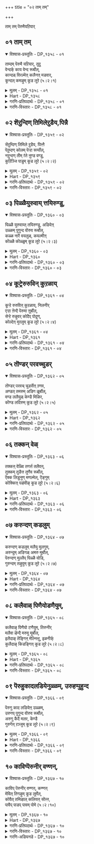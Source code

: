 +++
title = "०२ ताम् तम्"

+++

ताम् तम् पॆरुमैयऱियार्

## ०१ ताम् तम्

<details open><summary>विश्वास-प्रस्तुतिः - DP_१३५८ - ०१</summary>

ताम्दम् पॆरुमै यऱियार्, तूदु  
वेन्दर्क् काय वेन्द रूर्बोल्,  
कान्दळ् विरल्मॆऩ् कलैनऩ् मडवार्,  
कून्दल् कमऴुम् कूड लूरे (५।२।१)
</details>

<details><summary>मूलम् - DP_१३५८ - ०१</summary>

ताम्दम् पॆरुमै यऱियार्, तूदु  
वेन्दर्क् काय वेन्द रूर्बोल्,  
कान्दळ् विरल्मॆऩ् कलैनऩ् मडवार्,  
कून्दल् कमऴुम् कूड लूरे (५।२।१)
</details>

<details><summary>Hart - DP_१३५८</summary>

Kudalur where beautiful girls  
with fingers as lovely as kāndal buds  
wear soft dresses and spread the fragrance from their hair everywhere  
is the place of the god  
who does not know his own greatness  
and went as a messenger for the Pandavas:
</details>

<details><summary>गरणि-प्रतिपदार्थः - DP_१३५८ - ०१</summary>

ताम् = तावु, तम् = तम्म, पॆरुमै = हिरिमॆयन्नु, अऱियार् = तिळियदवरागि, तूदु = दौत्यवन्नु, वेन्दर् क्कु = राजरिगॆ, आय = आदन्थ \(नडॆसिदन्थ\), वेन्दर् पोल् = देवाधिदेवनहागॆ, ऊर् = \(अवनु नॆलसिरुव\) ऊरु, कान् दळ् विरल् = कार्तीक पुष्पद हागॆ बॆरळुगळन्नू, मॆल् कलै = मृदुवाद \(तॆळुवाद\) वस्त्रवन्नू, नल् मडवार् = \(सद्गुणगळन्नू उळ्ळ\) ऒळ्ळॆय स्त्रीयर, कून् दल् कमऴुम् = कूदलिन परिमळ तुम्बिरुव, कडलूरे = कडलूरु ऎम्बुदे. 
</details>

<details><summary>गरणि-विस्तारः - DP_१३५८ - ०१</summary>

तावु तम्म हिरिमॆयन्नरियदवरागि, राजरिगॆ दौत्यवन्नु नडॆसिद देवाधिदेवन हागॆ, स्वामियु नॆलसिरुव ऊरु ऎन्दरॆ, कार्तीकपुष्पगळ हागॆ बॆरळुगळू, मृदुवाद \(तॆळुवाद\) वस्त्रगळू, सद्गुणगळुळ्ळ ऒळ्लॆय स्त्रीयर कूदलिन परिमळ तुम्बिरुव कडलूरे\! 

ई पाशुरदल्लि भगवन्तन मत्तु अवनु नॆलसिरुव पवित्रस्थळद हिरिमॆयेनॆम्बुदन्नु विवरिसि हेळलागिदॆ. 

भगवन्तनु सकलसद्गुणसम्पन्ननु. परमोपकारि. तन्नन्नु आश्रयिसिदवरु यारे आगिरलि, अवरिगॆ उपकारमाडुवुदरल्लिये भगवन्तनिगॆ आसक्ति. अदक्कागिये स्वामियु कातरवागि कादिरुवनु. पाण्डवर परवागि स्वामियु कौरवरल्लि राजदौत्यवन्नु नडॆसिदनु. अदु विफलगॊळ्ळलु, महाभारतयुद्धवु अनिवार्यवादाग, अवनु अर्जुनन सारथियागि, मार्गदर्शकनागि, अवनिगॆ ऎल्ल बगॆय ऒत्तासॆमाडि, पाण्डवरिगॆ जयवन्नु गळिसिकॊट्टनु. देवाधिदेवनॆन्दु भगवन्तनु अत्यन्त हॆच्चिन हिरिमॆयुळ्ळवनादरू सह, अवन सरळतॆयन्नु कण्डिरा\! अवन उपकारत्ववन्नु कण्डिरा\! “तन्न हिरिमॆयन्नु तानु अरियदवनु, स्वामि” ऎन्नुत्तारॆ, आळ्वाररु. 

भगवन्तनु हेगो हागॆये स्वामियु नॆलसिरुव ऊरू सह. आ ऊरिन हिरिमॆयू हॆच्चिनदे. अल्लि वासिसुव स्त्रीयरु सुन्दरियरु. कलॆये माटगॊण्डिदॆयो ऎम्बन्तॆ अवर रूप. अदक्कॆ अनुगुणवाद, हॊन्दिकॊळ्ळतक्कद्दाद अवर मैकट्टु मत्तु देहकान्ति. अवर वस्त्रभूषणवू हागॆये मृदुवागि, तॆळुवागि, मैगू मनस्सिगू हितवादद्दु. अवर तलॆगूदलु सुन्दरवागि दीर्घवागिरुवुदु. कूदलिन परिमळवु ऎल्लॆल्लियू तुम्बिकॊण्डिरुवुदु. ऎल्लक्किन्तलू हॆच्चागि, अवर सद्गुणसम्पन्नॆयरु. श्रेष्ठराद साध्वियरु. अवरु भगवन्तनल्लि ऒम्मनद सेवॆयन्नर्पिसुत्ता, आदर्शसतियरागि बाळुवरु. इष्टु हॆच्चिन हिरिमॆयुळ्ळवरादरू, अवर हिरिमॆयेनॆम्बुदे अवरिगॆ तिळियदु. अवर मत्तु अवर बन्धु बळगद आचार, नडतॆगळिन्दले अवर ऊरिन हिरिमॆयन्नु तिळियबेकल्लदॆ, अवरागि तम्म विषयवन्नु हेळुवारे अल्ल. “इन्थ हिरिमॆय ऊरॆन्दर तिरुक्कडलूरे” ऎन्नुत्तारॆ, आळ्वाररु. 

दक्षिणभारतदल्लिरुव नूर ऎण्टु ’तिरुपति’गळल्लि, ऎरडु कडलूरुगळिवॆ. ऒन्दु कडलूरु पाण्ड्यनाडिनदु. अदन्नु ”तॆन् मदुरै” \(दक्षिणद मधुरॆ\) ऎन्नुत्तारॆ. इन्नॊन्दु कडलूरु चोळनाडिगॆ सेरिद्दु. अदन्नु “आडुदुरै पॆरुमाळ् कोयिल्” \(आडुदुरै देवमन्दिर\) ऎन्नुत्तारॆ. देवतॆगळॆल्लरू तण्डतण्डवागि धरॆगॆ इळिदु बन्दु, ई पवित्रस्थळदल्लि भगवन्तनन्नु पूजिसि होगुव पद्धतियिद्दद्दरिन्द इदन्नु “कूडलूरु” ऎन्दु करॆयुत्तारॆ. ई कूडलूरन्ने आळ्वाररु इल्लि हॊगळुत्तिरुवुदु.
</details>

## ०२ शॆऱुन्दिण् तिमिलेऱुडैय,पिन्नै

<details open><summary>विश्वास-प्रस्तुतिः - DP_१३५९ - ०२</summary>

सॆऱुम्दिण् तिमिले ऱुडैय, पिऩ्ऩै  
पॆऱुम्दण् कोलम् पॆऱ्ऱा रूर्प्पोल्,  
नऱुन्दण् तीम् fते ऩुण्ड वण्डु,  
कुऱिञ्जि पाडुम् कूड लूरे (५।२।२)
</details>

<details><summary>मूलम् - DP_१३५९ - ०२</summary>

सॆऱुम्दिण् तिमिले ऱुडैय, पिऩ्ऩै  
पॆऱुम्दण् कोलम् पॆऱ्ऱा रूर्प्पोल्,  
नऱुन्दण् तीम् fते ऩुण्ड वण्डु,  
कुऱिञ्जि पाडुम् कूड लूरे (५।२।२)
</details>

<details><summary>Hart - DP_१३५९</summary>

Kuḍalur where bees drink sweet fragrant honey  
and sing kurinji songs  
is the place of the beautiful god  
who fought with the seven humped bulls  
and married Nappinnai, the daughter of a fisherman:
</details>

<details><summary>गरणि-प्रतिपदार्थः - DP_१३५९ - ०२</summary>

शॆऱुम् = कोपदिन्द कूडिद, तिण्= बलिष्ठवाद, तिमिल् = हिळलुळ्ळ, एर्‍಼उ = वृषभगळन्नु, उडैय = उण्टागिरुव, पिन्नै = नप्पिन्नैदेवियन्नु, पॆऱु = पडॆयतक्क, तण् = तम्पाद \(हितकरवाद\), कोलम् = सुन्दरवाद देहवन्नु, पॆट्रार् पोल्= पडॆदवन हागॆ, \(अवनिरुव\), ऊर् = ऊरु, नऱु = बहळवागिपरिमळिसुव, तण् = तम्पाद, तीम् = मधुरवाद, तेन् = जेनुतुप्पवन्नु, उण्ड = उण्ड, वण्डु = दुम्बिगळ्८उ, कुऱञ्जि = कुरञ्जि रागवन्नु, पाडुम् = हाडुवन्थ, कूडलूरे = कूडलूरे. 
</details>

<details><summary>गरणि-विस्तारः - DP_१३५९ - ०२</summary>

कोपदिन्द कूडिद बलवाद हिळ उळ्ळ वृषभगळन्नु पडॆदवळाद नप्पिन्नैदेवियन्नु पडॆयुवुदक्कागि हितकरवाद सुन्दरवाद देहवन्नु पडॆदिरुववन हागॆये अवनिरुव ऊरु बहळवागि परिमळिसुव तम्पाद मधुरवाद जेनुतुप्पवन्नु उण्ड दुम्बिगळु कूरिञ्जिरागवन्नु हाडुवन्थ कूडलूरे. 

बहळ बलिष्ठवाद, कोपदिन्द मेलॆ बीळुवन्थ, एळु ऎत्तुगळन्नु अडगिसलु तक्क सामर्थ्यवन्नू, अदर फलवागि नप्पिन्नैदेवियन्नु आकर्षिसुवुदक्कागि तक्कद्दाद, हितवाद, देहसौन्दर्यवन्नू तळॆदु भगवन्तनु श्रीकृष्णावतारियागि बन्दनल्लवे? हागॆये, आ स्वामियु नॆलसिरुव पवित्र क्षेत्रवू. अदु मैगू मनस्सिगू हितवाद उत्तम उणिसद मधुवु समृद्धियागिदॆ. परिमळिसुव आ मधुवन्नु दुम्बिगळु कुडिदु, तणिदु, कुरिञ्जिरागवन्नु आनन्ददिन्द हाडुत्ता काल कळॆयुत्तवॆ. आ क्षेत्रवे तिरुक्कूडलूरु. 

ऒन्दॊन्दु पाशुरदल्लू सुन्दरवाद उपमानविदॆ. ई पाशुरदल्लि दुष्टपाशवी शक्तियन्नु अडगिसलु भगवन्तनिगॆ तक्क सामर्थ्यविदॆ. सात्विकवाद मधुरवाद शक्तियन्नुतन्न बळिगॆ आकर्शिसलु, अनुग्रहिसलु, तक्क सौम्दर्यादि सल्लक्षणगळु, सद्गुणगळु इवॆ. हागॆये, स्वामियु नॆलसिरुव ऊरिनल्लूसह ऎरडु बगॆय शक्तिगळिवॆ. तनुमनगळन्नु कुग्गिसुव हसिवन्नडगिसलु, अल्लि, जेनिनन्थ तम्पाद मधुरवाद उणिसिदॆ. उल्लासवन्नू उत्साहवन्नु तृप्तियन्नू तुम्बलु आनन्दकर गानविदॆ. भगवन्तनिगू दुम्बिगळिगू होलिकॆ. 

भक्तनादवनिगॆ भगवन्तन मधुरमूर्तिय सन्निधियू, अवन सेवॆयू, अवन प्रसादवू, तृप्तियू, आनन्दवू अल्लि दॊरॆयुवाग अवनिगॆ इन्नेतर हम्बल?
</details>

## ०३ पिळ्ळैयुरुवाय् त्तयिरुण्डु,

<details open><summary>विश्वास-प्रस्तुतिः - DP_१३६० - ०३</summary>

पिळ्ळै युरुवाय्त् तयिरुण्डु, अडियेऩ्  
उळ्ळम् पुगुन्द वॊरुव रूर्बोल्,  
कळ्ळ नारै वयलुळ्, कयल्मीऩ्  
कॊळ्ळै कॊळ्ळुम् कूड लूरे (५।२।३)
</details>

<details><summary>मूलम् - DP_१३६० - ०३</summary>

पिळ्ळै युरुवाय्त् तयिरुण्डु, अडियेऩ्  
उळ्ळम् पुगुन्द वॊरुव रूर्बोल्,  
कळ्ळ नारै वयलुळ्, कयल्मीऩ्  
कॊळ्ळै कॊळ्ळुम् कूड लूरे (५।२।३)
</details>

<details><summary>Hart - DP_१३६०</summary>

Kuḍalur where the cheating cranes  
steal kāyal fish in the fields is the place of the god  
who ate yogurt when he was a child  
and now has entered heart of me, his devotee:
</details>

<details><summary>गरणि-प्रतिपदार्थः - DP_१३६० - ०३</summary>

पिळ्ळै उरुवाय् = मगु \(बालकन\)विन रूपवन्नु तळॆदु, तयिर् उण्डु = मॊसरन्नुण्डु, अडियेन् = ई दासन \(आळ्वारर\), उळ्ळम् = अन्तरङ्गवन्नु, पुहुन्द = प्रवेशिसिद, ऒरुवर् = ऒब्बर, ऊर् पोल् = ऊरिन हागॆ, कळ्ळम् नारै = कपटियाद कॊक्करॆयु \(बकरक्षियु\), वयलुळ् = गद्दॆ बयलिनल्लि, कयल् मीन् = कयल् मीनुगळन्नु, कॊळ्ळैकॊळ्ळूम् = मोसदिन्द कॊळ्ळॆ हॊडॆयुव, कूडलूरे = कूडलूरु क्षेत्रवे. 
</details>

<details><summary>गरणि-विस्तारः - DP_१३६० - ०३</summary>

मगुविन \(बालकन\) रूपवन्नु तळॆदु मॊसरन्नुण्डु ई दासन अन्तरङ्गवन्नु प्रवेशिसिद ऒब्बन ऊरिन हागॆ कपटियाद बकपक्षियु गद्दॆ बयलिनल्लि कयल् मीनुगळन्नु मोसदिन्द कॊळ्ळॆहॊडॆयुव कूडलूरु क्षेत्रवे. 

साटियिल्लद ऒब्बने भगवन्त. अवनु कृष्णावतारियागि बॆळॆदद्दु नन्दगोकुलदल्लि, अल्लि, यशोदॆ तायियू इतर गॊल्लतियरू कूडिट्टु बच्चिट्टिद्द हालु, मॊसरु, बॆण्नॆ, तुप्पगळन्नु ऎल्लवन्नू याव मायदल्लो उण्डु, एनू अरियदवनन्तॆ इरुत्तिद्द मायावि अवनु. अदे रीतियल्लि, भक्तर अन्तरङ्गवन्नु अवरु अरियदन्तॆ प्रवेशिसि, अल्लि अवर भक्तिय भावनॆगळिगू नडतॆगू साक्षियागिरुववनु. अवनु नॆलसिरुव ऊरू हागॆये. अल्लि विशालवाद गद्दॆ बयलुगळिवॆ. अवुगळल्लि कयल् मीनुगळु हेरळवागिवॆ. बकपक्षिगळु आ बयलुगळल्लि निश्चलवागि, एनू अरियदवन्तॆ, निन्तिरुत्तवॆ. कयल् मीनुगळु अवुगळ बळियल्लि, ऒन्दॊन्दु वेळॆ, निर्भयवागि सुळिदाडिदुवॆन्दरॆ, अवु अल्लिये, बकपक्षिय बायियल्लि, मायवागुवुवु. आ पवित्रक्षेत्रवे तिरुक्कूडलूरु.
</details>

## ०४ कूट्रेरुरुविन् कुऱळाय्

<details open><summary>विश्वास-प्रस्तुतिः - DP_१३६१ - ०४</summary>

कूऱ्ऱे रुरुविऩ् कुऱळाय्, निलनीर्  
एऱ्ऱा ऩॆन्दै पॆरुमा ऩूर्बोल्,  
सेऱ्ऱे रुऴुवर् कोदैप् पोदूण्,  
कोल्देऩ् मुरलुम् कूड लूरे (५।२।४)
</details>

<details><summary>मूलम् - DP_१३६१ - ०४</summary>

कूऱ्ऱे रुरुविऩ् कुऱळाय्, निलनीर्  
एऱ्ऱा ऩॆन्दै पॆरुमा ऩूर्बोल्,  
सेऱ्ऱे रुऴुवर् कोदैप् पोदूण्,  
कोल्देऩ् मुरलुम् कूड लूरे (५।२।४)
</details>

<details><summary>Hart - DP_१३६१</summary>

Kuḍalur where the kol bees sing and drink honey from the flowers  
that adorn the hair of the farmers plowing the wet lands  
is the place of our father who, as if he were Yama,  
went as a dwarf, took three feet of land from king Mahabali  
and measured the earth and the sky at the sacrifice of the king:
</details>

<details><summary>गरणि-प्रतिपदार्थः - DP_१३६१ - ०४</summary>

कूऱु = हॊगळि हेळुवुदक्कॆ, एर् = तक्कन्थ, उरुविन् = रूपद, कुऱळ् आय् = वामन वटुवागि, निलम् नीर् = भूदानवन्नु, एट्रान् = पडॆदवनाद, ऎन्दै पॆरुमान् = नम्म स्वामिय, ऊर् पोल् = दिव्यदेशद हागॆ, शेऱु = कॆसरिनल्लि, एर् उऴवर् = नेगिलुकट्टि उळुववरु, कोदै = \(तम्म\) तलॆगूदलिनल्लि मुडिदिरुव, पोदु = अरळुव हूगळल्लि, ऊण् = उण्णुत्ता, कोल् तेन् = सुन्दरवाद दुम्बिगळु, मुरलुम् = गानमाडुत्तिरुव, कूडलूरे = कूडलूरु क्षेत्रवे. 
</details>

<details><summary>गरणि-विस्तारः - DP_१३६१ - ०४</summary>

कॊण्डाडुवुदक्कॆ तक्कन्थ रूपद वामन वटुवागि भूदानवन्नु पडॆद्वनाद नम्म स्वामिय दिव्यदेशद हागॆ कॆसरिनल्लि नेगिलु कट्टि उळुववरु तम्म तलॆगूदलिनल्लि मुडिदिरुव अरळुव हूगळल्लि उण्णुत्ता, सुन्दरवाद दुम्बिगळु गनमाडुत्तिरुव कूडलूरे. 

तिरुक्कूडलूरिनल्लि नॆलसिरुव मधुरसुन्दर मूर्तिये, हिन्दॆ, अत्यन्त विलक्षणवाद, महातेजस्वियाद, कुळ्ळब्रह्मचारिय वेषवन्नु धरिसि, बलिचक्रवर्तियिन्द मूरु हॆज्जॆय नॆलवन्नु दानवागि कॊण्ड विस्मयकारियाद सर्वेश्वरने\! 

तिरुक्कूडलूरिनल्लि ऎल्लि नोडिदरू कॆसरिन गद्दॆय बयलुगळु. अवुगळल्लि नेगिलिट्टु उळुववरॆल्लरू तम्म तलॆयल्लि हू मुडिदिरुत्तारॆ. आगले अरळुवुदक्कॆ मॊदलागुवन्थ सुगन्धपूर्णवाद हूगळु अवु. अवुगळल्लिन मकरन्दवन्नु पानमाडुवुदक्कागि सॊबगिन दुम्बिगळु अवर तलॆयन्नु मुसुरि, अवरन्नु हिम्बालिसुत्ता, अवरिगॆ इम्पाद गानवन्नु हाडुत्ता, अवरन्नु हर्षगॊळिसुत्तवॆ. रॊच्चिनल्लि कष्टद कॆलस माडुववरिगू आ क्षेत्रदल्लि, मनस्सिगॆ ऎष्टु हित कण्डिरा? भगवन्तनु नित्यवास माडुव पवित्रस्थळवागिरुवुदे अदक्कॆ कारण ऎन्नुत्तारॆ आळ्वाररु.
</details>

## ०५ तॊण्डर् परवच्चुडर्

<details open><summary>विश्वास-प्रस्तुतिः - DP_१३६२ - ०५</summary>

तॊण्डर् परवच् चुडर्सॆऩ् ऱणव,  
अण्डत् तमरुम् अडिग ळूर्बोल्,  
वण्ड ललैयुळ् कॆण्डै मिळिर,  
कॊण्ड लदिरुम् कूड लूरे (५।२।५)
</details>

<details><summary>मूलम् - DP_१३६२ - ०५</summary>

तॊण्डर् परवच् चुडर्सॆऩ् ऱणव,  
अण्डत् तमरुम् अडिग ळूर्बोल्,  
वण्ड ललैयुळ् कॆण्डै मिळिर,  
कॊण्ड लदिरुम् कूड लूरे (५।२।५)
</details>

<details><summary>Hart - DP_१३६२</summary>

Kuḍalur where the clouds thunder  
and kendai fish frolic and glisten  
in the water in the flourishing fields  
is the place of the god where devotees praised him  
as the moon and the shining sun went around him  
when he grew to the sky at the sacrifice of Mahābali:
</details>

<details><summary>गरणि-प्रतिपदार्थः - DP_१३६२ - ०५</summary>

तॊण्डर् = आश्रितरु \(भक्तरु\), परव = स्तुतिसुव हागॆ, शुडर् = सूर्यमण्डलवन्नु, शॆन्ऱु = होगि, अणव = स्पर्शिसुवन्तॆयू, अण्डत्तु = ब्रह्माण्डवन्नॆल्ला, अमरुम् = व्यापिसिद, अडिहळ् = तिरुवडिगळु, नॆलसिरुव, ऊर् पोल् = पवित्रक्षेत्रदन्तॆ, वण्डल् = ऒन्दु नीरिन, अलैयुळ् = अलॆगळल्लि, कॊण्डै = कॊण्डै मीनुगळु, मिळिर =मिञ्चि हॊळॆयलु, कॊण्डल् = मोडगळू, अदिरुम् = गुडुगुवन्थ, कूडलूरे = कूडलूरु क्षेत्रवे. 
</details>

<details><summary>गरणि-विस्तारः - DP_१३६२ - ०५</summary>

आश्रितरु \(भक्तरु\) स्तुतिसुव हागॆ सूर्यमण्डलवन्नु होगि स्पर्शिसुवन्तॆयू, ब्रह्माण्डवन्नॆल्ला व्यापिसिद तिरुवडिगळु नॆलसिरुव पवित्रक्षेत्रवॆन्दरॆ, ऒन्दु नीरिन अलॆगळल्लि कॊण्डैमीनुगळु मिञ्चि हॊळॆयलु, कार्मुगिलुगळु गुडुगुवन्थ कूडलूरु क्षेत्रवे. 

बलिचक्रवर्तियिन्द मूरडि नॆलवन्नु दानवागि भगवन्तनु कुब्जवामननागि बन्दु पडॆदुकॊण्डद्दे तड. स्वामियु विश्वव्यापियाद त्रिविक्रमनागि बॆळॆदनु. ऒन्दु हॆज्जॆयु भूमण्डलवन्नॆल्ला आक्रमिसिबिट्टितु. मत्तॊन्दु हॆज्जॆयिन्द स्वामियु उळिदऎल्ल अवकाशवन्नू व्यापिसिकॊण्डु, मेलणलोकगळन्नॆल्ला अळॆदुबिट्टनु. भगवन्तन ई दिव्याद्भुतरूपवन्नु कण्डु अवन आश्रितरॆल्लरू अवनन्नु बायि तुम्ब हॊगळिदरु. चतुर्मुख ब्रह्मनु आ दिव्यपादगळन्नु तॊळॆदु पूजिसिदनु. बलिचक्रवर्तिगू परमानन्दवायितु. तन्न दानवु परम श्रेष्ठवाद पात्रनिगे सन्दितॆन्दु हिग्गिदनु. तानु कॊट्ट मूरनॆय हॆज्जॆय नॆलक्कॆ बेरॆ याव अवकाशवू उळियदॆ होद्दरिन्द, अत्यन्तविनीतवागि, चक्रवर्तियु तन्न नडुनॆत्तियन्ने तोरिसिदनु. नॆत्तियमेलॆ भगवन्तन तिरुवडिय स्पर्शवागुवुदु एनु सामान्यवे\! अदॊन्दु भाग्यविशेषवे अल्लवे\! बलिचक्रवर्तियू अवन एळुतलॆ मारू पुनीतगॊण्डरु. आळ्वाररु हेळुत्तारॆ. “बलिचक्रवर्तियन्नु अनुग्रहिसिद आ पवित्रतिरुवडिगळे ईग तिरुक्कूडलूरिनल्लि नॆलसिरुवुदु. अवन्नु पूजिसि, सेवॆमाडि, भगवन्तन अनुग्रहक्कॆ पात्ररागबेडवे?” 

तिरुक्कूडलूरिन नीरिन नॆलॆगळल्लि एळुव अलॆगळु कदडिद ऒन्दु नीरन्नु ऎरचुत्तवॆ. अलॆगळ जॊतॆयल्लि नुग्गिबरुव कॊण्डॆ मीनुगळु मिञ्चुत्तवॆ. कार्मुगिलु अदन्ने निजवाद मिञ्चॆन्दु भ्रमिसि गुडुगुत्तवॆ – हीगिदॆ, मिञ्चु, गुडुगिन विवरणॆ. मिञ्चु बन्द बळिक गुडुगु बरबेडवे? कवियागि आळ्वाररु इल्लि अवुगळन्नु जोडिसिरुव रीति ऎष्टु सुन्दरवाद चित्रण\!
</details>

## ०६ तक्कन् वेळ्

<details open><summary>विश्वास-प्रस्तुतिः - DP_१३६३ - ०६</summary>

तक्कऩ् वेळ्वि तगर्त्त तलैवऩ्,  
तुक्कम् तुडैत्त तुणैव रूर्बोल्,  
ऎक्क लिडुनुण् मणल्मेल्, ऎङ्गुम्  
कॊक्किऩ् पऴंवीऴ् कूड लूरे (५।२।६)
</details>

<details><summary>मूलम् - DP_१३६३ - ०६</summary>

तक्कऩ् वेळ्वि तगर्त्त तलैवऩ्,  
तुक्कम् तुडैत्त तुणैव रूर्बोल्,  
ऎक्क लिडुनुण् मणल्मेल्, ऎङ्गुम्  
कॊक्किऩ् पऴंवीऴ् कूड लूरे (५।२।६)
</details>

<details><summary>Hart - DP_१३६३</summary>

Kuḍalur where mangoes fall from their trees  
everywhere onto mounds of sand  
is the place of the god who aided Shiva,  
the destroyer of the sacrifice of Daksha, removing his pain:
</details>

<details><summary>गरणि-प्रतिपदार्थः - DP_१३६३ - ०६</summary>

तक्कन् = दक्षन, वेळ् वि = यज्ञवन्नु, तहर् त्त = नाशपडिसिद, तलैवन् = ईश्वरन, तुक्कम् = दुःखवन्नु, तुडैत्त = तीरिसिद, तुणैवर् = जॊतॆगारन, ऊर् पोल् = पवित्रक्षेत्रदन्तॆ, ऎक्कल् इडु = ऒण्डु नीरु तळ्ळिरुव, नुण् मणल् मेल् = नुणुपाद मरळिन मेलॆ, ऎङ्गुम् = ऎल्लॆल्लियू, कॊक्किन् पऴम् = माविनहण्णु, वीऴ् = बीळुवन्थ, कूडलूरे = तिरुक्कूडलूरु क्षेत्रवे. 
</details>

<details><summary>गरणि-विस्तारः - DP_१३६३ - ०६</summary>

दक्षन यज्ञवन्नु नाशपडिसिद ईश्वरन दुःखवन्नु तीरिसिद जॊतॆगारन पवित्रक्षेत्रदन्तॆ, ऒण्डु नीरु तळ्ळिरुव नुणुपाद मरळिन मेलॆ ऎल्लॆल्लियू माविन हण्णु बीळुवन्थ तिरुक्कूडलूरे. 

दक्षप्रजापतिय यज्ञवन्नु नाशपडिसिदवनु ईश्वरनु. ईश्वरनिगॆ बन्द दुःखवॆन्दरॆ, ब्रह्मकपालवु अवन कैगॆ अण्टिकॊण्डद्दु, एनु माडिदरू ऎल्लॆल्लि याचनॆ माडिदरू यारुयारु भिक्षॆयित्तरू, अदु तुम्बदे इरुवुदु. अन्थ तुम्बलारद कपालवन्नु तुम्बिसि, कैयिन्द अदु कळचि बीळुवन्तॆ माडिद परमोपकारियादवनु सर्वेश्वरने. अवने ईग मधुरमूर्तियागि तिरुक्कूडलूरिनल्लि नॆलसिद्दानॆ. 

तिरुक्कूडलूरिनल्लि नीरिन नॆलॆगळल्लि उदुरिद माविन हण्णुगळन्नु नीरिन अलॆगळु हॊडॆदुकॊण्डु होगि, दडक्कॆ नुणुपाद मण्णिनॊडनॆ तळ्ळि हाकुत्तवॆ. मधुरवाद हण्णुगळु ऎल्लॆल्लियू तुम्बि हरडुत्तवॆ. भगवन्तन हागॆये अवू स्वादुवादवु. 

तिरुक्कूडलूरिनल्लि नीरिन नॆलॆगळल्लि उदुरिद माविन हण्णुगळन्नु नीरिन अलॆगळु हॊडॆदुकॊण्डु होगि, दडक्कॆ नुणुपाद मण्णिनॊडनॆ तळ्ळिहाकुत्तवॆ. मधुरवाद हण्णुगळु ऎल्लॆल्लियू तुम्बिहरडुत्तवॆ. भगवन्तन हागॆये अवु स्वादुवादवु.
</details>

## ०७ करुन्दण् कडलुम्

<details open><summary>विश्वास-प्रस्तुतिः - DP_१३६४ - ०७</summary>

करुन्दण् कडलुम् मलैयु मुलगुम्,  
अरुन्दुम् अडिगळ् अमरु मूर्बोल्,  
पॆरुन्दण् मुल्लैप् पिळ्ळै योडि,  
गुरुन्दम् तऴुवुम् कूड लूरे (५।२।७)
</details>

<details><summary>मूलम् - DP_१३६४ - ०७</summary>

करुन्दण् कडलुम् मलैयु मुलगुम्,  
अरुन्दुम् अडिगळ् अमरु मूर्बोल्,  
पॆरुन्दण् मुल्लैप् पिळ्ळै योडि,  
गुरुन्दम् तऴुवुम् कूड लूरे (५।२।७)
</details>

<details><summary>Hart - DP_१३६४</summary>

Kuḍalur where cool tender jasmine plants  
grow abundantly and embrace kurundam trees  
is the place of him who swallowed the world,  
the mountains and the cool dark oceans:
</details>

<details><summary>गरणि-प्रतिपदार्थः - DP_१३६४ - ०७</summary>

करु = कप्पनॆय, तण् = \(हितकरवाद\) तम्पाद, कडलुम् = कडलुगळन्नू, मलैयुम् = पर्वतगळन्नू, उलहुम् = लोकगळन्नू, अरुन्दुम् = उण्डु, अडिहळ् = तिरुवडिगळु \(भगवन्तनु\), अमरुम् = नॆलसिरुव, ऊर् पोल् = पवित्रस्थळदन्तॆये, पॆरु = दॊड्डदागि बॆळॆदिरुव, तण् = तम्पाद, मुल्लै पिळ्ळै = मल्लिगॆ बळ्ळियु, ओडि = \(बेग\) हरडिकॊण्डु, कुरुन्दम् = कुरुन्दमरवन्नु, तऴुवुम् = आलिङ्गिसिकॊळ्ळुव \(आश्रयिसुव\), कूडलूरे = तिरुक्कूडलूरु क्षेत्रवे. 
</details>

<details><summary>गरणि-विस्तारः - DP_१३६४ - ०७</summary>

कप्पाद तम्पाद कडलुगळन्नू, पर्वतगळन्नू लोकगळन्नू उण्डु, तिरुवडिगळु \(स्वामियु\) नॆलसिरुव पवित्रस्थळदन्तॆये, दॊड्डदागि बॆळॆदिरुव तम्पाद मल्लिगॆ बळ्ळियु \(बेग\) हरडिकॊण्डु कुरुन्दमरवन्नु आश्रयिसुवन्थ तिरुक्कूडलूरु क्षेत्रवे. 

प्रळयकालदल्लि भगवन्तनु ऎल्ल कडलुगळन्नू ऎल्ल पर्वतगळन्नू, ऎल्ललोकगळन्नू उण्डु, ऎळॆयमगुविन रूपवन्नु तळॆदु आलदॆलॆय मेलॆ निर्लिप्तनागि पवडिसिद पवित्रस्थळद हागॆये तिरुक्कूडलूरु क्षेत्रदल्लू अवने मधुररूपदल्लि नॆलसिद्दानॆ. अवनन्नु आश्रयिसिद भक्तरिगॆ दिव्यवाद आश्रयवन्नित्तु, अवरन्नु उद्धरिसुवुदक्कागिये भगवन्तनु ई क्षेत्रदल्लि अर्चास्वरूपनागि नॆलसिरुवुदु. 

प्रळयकालदल्लि भगवन्तनन्नु इडिय ब्रह्माण्डवे आश्रयिसिरुव हागॆ, अवन हॊट्टॆयल्लि बीजरूपदल्लि रक्षितवागिरुव हाघॆये, तिरुक्कूडलूरिनल्लि मल्लिगॆ बळ्ळिगळु चॆन्नागि बॆळॆदु मग्गुलल्लि बॆळॆदिरुव कुरुन्दमरगळन्नु बलवागि आश्रयिसिरुत्तवॆ. 

हिन्दिन मत्तु ई पाशुरगळल्लि भगवन्तनन्नु आळ्वाररु “तिरुवडि” ऎन्दु सम्बोधिसुत्तारॆ. यावुदन्नु आश्रयिसुवुदरिन्द भक्तनु उज्जीवनगॊण्डु अमरत्ववन्नु पडॆदुकॊळ्ळुवनो अदे भगवन्तन प्रतीक. अर्थात् भगवन्तने. विषयवन्नु सुन्दरवाद रीतियल्लि – ’अलङ्कार’वन्नु इल्लि उपयोगिसि हेळिद्दारॆ.
</details>

## ०८ कलैवाळ् पिणैयोडणैयुम्,

<details open><summary>विश्वास-प्रस्तुतिः - DP_१३६५ - ०८</summary>

कलैवाऴ् पिणैयो टणैयुम्, तिरुनीर्  
मलैवा ऴॆन्दै मरुवु मूर्बोल्,  
इलैदाऴ् तॆङ्गिऩ् मेल्निऩ्ऱु, इळनीर्क्  
कुलैदाऴ् किडङ्गिऩ् कूड लूरे (५।२।८)
</details>

<details><summary>मूलम् - DP_१३६५ - ०८</summary>

कलैवाऴ् पिणैयो टणैयुम्, तिरुनीर्  
मलैवा ऴॆन्दै मरुवु मूर्बोल्,  
इलैदाऴ् तॆङ्गिऩ् मेल्निऩ्ऱु, इळनीर्क्  
कुलैदाऴ् किडङ्गिऩ् कूड लूरे (५।२।८)
</details>

<details><summary>Hart - DP_१३६५</summary>

Kuḍalur where trees with tender coconuts  
bend down to the earth  
is where the god of Thiruneermalai stays  
and stags embrace their lovely does and live happily:
</details>

<details><summary>गरणि-प्रतिपदार्थः - DP_१३६५ - ०८</summary>

कलै वाऴ् = गण्डु जिङ्कॆय बाळु, पिणैयोडु = हॆण्णुजिङ्कॆयॊडनॆ, अणैयुम् = हॊन्दिकॊळ्ळुवंऎ, तिरुनीर् मलै वाऴ् = तिरुनीर् मलै क्षेत्रदल्लि नॆलसिरुवन्थ, ऎन्दै = नन्न स्वामियु, मरुवुम् = नित्यवासमाडुव, ऊर् पोल् = ऊरिन हागॆ, इलै ताळ् = ऎलॆ मत्तु मट्टॆगळिन्द कूडिद, तॆङ्गिन् मेल् = तॆङ्गिन मरदल्लि, निन्ऱ इळनीर् = इरुव ऎळनीरिन, कुलै ताऴ् = गॊनॆयन्नु भरिसिरुव \(हॊत्तिरुव\), किडङ्गिन् = नीरिननॆलॆगळुळ्ळ, कूडलूरे = कूडलूरु क्षेत्रवे. 
</details>

<details><summary>गरणि-विस्तारः - DP_१३६५ - ०८</summary>

गण्डु हॆण्णुजिङ्कॆगळु कलॆतु हॊन्दिकॆयिन्द बाळुवन्थ तिरुनीर् निलै क्षेत्रदल्लि नॆलसिरुव सर्वेश्वरनु नॆलसिरुव ऊरिन हागॆ ऎलॆयू मट्टॆयू ऒट्टॊट्टागि बॆळॆयुव तॆङ्गिन मरगळल्लि ऎळनीरिन गॊनॆयन्नु हॊरुवन्थ नीरिन नॆलॆगळिरुव तिरुक्कूडलूरु क्षेत्रवे. 

भगवन्तनु नित्यवास माडुव ऎल्ला दिव्यक्षेत्रगळल्लियू ऒन्दु वस्तु मत्तॊन्दर आसरॆयन्नु पडॆदु बाळुवुदन्नु काणबहुदु. तिरुनीर् मलै क्षेत्रदल्लि गण्डुजिङ्कॆगळु हॆण्णुजिङ्कॆगळिगॆ आसरॆयागिद्दुकॊण्डु, परस्पर कलॆतु, मधुरवाद हॊन्दिकॆय जीवनवन्नु नडॆसुत्तवॆ. तिरुक्कूडलूरु क्षेत्रदल्लि तॆङ्गिनमरगळु नीरिन नॆलॆगळ आश्रयहॊन्दिवॆ. आ तॆङ्गिन मरगळल्लिये, तॆङ्गिन नदिगळु मट्टॆगळू परस्पर हॊन्दिकॊण्डु ऒन्दक्कॊन्दु आश्रयवागिवॆ. अल्लदॆ, अवॆरडू कूडिकॊण्डु अवुगळ मेल्गडॆ बिडुव ऎळॆनीरिन गॊनॆगळिगॆ आश्रयवागिवॆ. ऎळॆनीरिन गॊनॆगळल्लि ऒन्दॊन्दु कायियल्लू इरुव नीरु, मधुरवागि तम्पागि हितकरवागि, अदक्कॆ आसरॆयागिरुव नीरिन नॆलॆगळल्लिरुव निरन्नु ऎल्ल रीतियल्लू हॊन्दिकॊण्डु, अदन्नु होलुत्तदॆ. हीगॆ भगवन्तन सृष्टियल्लि ऎल्ल वस्तुगळू परस्पर हॊन्दिकॊण्डु बाळुत्तवॆ. यावॊन्दर आसरॆयू इल्लदन्तॆ इरुव वस्तुवे इल्ल. ऎल्लक्कूमत्तुऒन्दॊन्दक्कूआसरॆयागि अवुगळन्नु हॊन्दिकॊण्डु अवुगळल्लिये नॆलसिरुववने भगवन्तन्. परमपुरुषनाद अवनु सुन्दरवाद प्रकृतिय नडुवॆ, तिरुक्कूडलूरु क्षेत्रदल्लि, मधुरवाद अर्चामूर्तियागि कङ्गॊळिसुत्तिद्दानॆ. अवन आश्रय पडॆदु, अवन अनुग्रहक्कॆ पात्ररागबेकॆन्नुत्तारॆ आळ्वाररु.
</details>

## ०९ पॆरुहुकादलडियेनुळ्ळम्, उरुहप्पुहुन्द

<details open><summary>विश्वास-प्रस्तुतिः - DP_१३६६ - ०९</summary>

पॆरुगु काद लडियेऩ् उळ्ळम्,  
उरुगप् पुगुन्द वॊरुव रूर्बोल्,  
अरुगु कैदै मलर, कॆण्डै  
गुरुगॆऩ् ऱञ्जुम् कूड लूरे (५।२।९)
</details>

<details><summary>मूलम् - DP_१३६६ - ०९</summary>

पॆरुगु काद लडियेऩ् उळ्ळम्,  
उरुगप् पुगुन्द वॊरुव रूर्बोल्,  
अरुगु कैदै मलर, कॆण्डै  
गुरुगॆऩ् ऱञ्जुम् कूड लूरे (५।२।९)
</details>

<details><summary>Hart - DP_१३६६</summary>

Kuḍalur where a kendai fish goes near a thazhai flower  
and is frightened that it might be a crane  
is the place of the matchless lord  
who came and entered this slave’s heart  
and melts it with abundant love for him:
</details>

<details><summary>गरणि-प्रतिपदार्थः - DP_१३६६ - ०९</summary>

पॆरुहु = बॆळॆयुत्तिरुव, कादल् = प्रेमदिन्द इरुव, अडियेन् = ई पाद सेवकन, उळ्ळम् = अन्तरङ्गवु, उरुह = करगुवन्तॆ, पुहुन्द = अल्लि प्रवेशिसिद, ऒरुवर् = ऒब्बने आद परमपुरुषन, ऊर् पोल् = पवित्रस्थळद हागॆ, अरुहु = मग्गुलल्लि, कैदै = ताळॆ हूगळु, मलर = अरळलु, कॆण्डै = कॆण्डैमीनुगळु, कुरुहु ऎन्ऱु= \(अवु\) बकपक्षिगळु ऎन्दु, अञ्जुम् = अञ्जिकॊळ्ळुवन्थ, कूडलूरे = तिरुक्कूडलूरु क्षेत्रवे. 
</details>

<details><summary>गरणि-विस्तारः - DP_१३६६ - ०९</summary>

बॆळॆयुत्तिरुव प्रेमदिन्द इरुव ई पादसेवकन अन्तरङ्गवु करगि होगुवन्तॆ अल्लि प्रवेशिसिद ऒब्बने आद परमपुरुषन पवित्रस्थळद हागॆ, मग्गुलल्लि ताळॆ हूगळु अरळलु कॆण्डैमीनुगळु अवु बकपक्षिगळॆन्दु अञ्जिकॊळ्ळुवन्थ तिरुक्कूडलूरु क्षेत्रवे. 

भगवन्तनॊब्बने परम ’पुरुष’नु – अवन आश्रयवन्नु कोरुव भक्तरॆल्लरू प्रेमिगळु – प्रेयसिगळु – ’स्त्री’यरु. तम्म अन्तरङ्गदल्लि तम्म प्रियतमनिगागि अवरु आशॆयन्नु बॆळॆसिकॊळ्ळुत्ता होगुत्तारॆ. प्रियनु बन्दु तम्मॊडनॆ कलॆतुकॊण्डागले अवरिगॆ तृप्तियागुवुदु. आळ्वाररु हेळुत्तारॆ- “नन्न प्रियतमनाद भगवन्तनल्लि नन्न प्रेम बॆळॆयुत्तिदॆ. इदन्नु कण्डु दीनळाद ई पाद सेवकळ अन्तरङ्गवन्नु अवनु प्रवेशिसिदनु. अवन करुणॆयॆष्टु अपार\! नन्न अन्तरङ्गवु करगे होयितल्ल\! नन्न अन्तरङ्गवन्ने अवनु मनॆमाडिकॊण्डिरुवनल्ल\! ननगेकॆ अञ्जिकॆ?”

हागॆये, तिरुक्कूडलूरु क्षेत्रदल्लि विस्तारवाद नीरिन नॆलॆगळिवॆ. अवुगळल्लि कॆण्डैमीनुगळिवॆ. दडदल्लि ताळॆय गिडगळल्लि ताळॆय हूगळु अरळुत्तवॆ. अवुगळिन्द हॊम्मुव परिमळवु आ क्षेत्रवन्नॆल्ला व्यापिसि, हर्षगॊळिसुवाग, कॆण्डैमीनुगळिगॆ अवुगळन्नुकण्डु अञ्जिकॆ\! अवेनु तम्म कडुशत्रुगळाद बकपक्षिगळो? तम्मन्नु मोसगॊळिसि, हिडिदु तिन्नलु बन्दिवॆयो? ऎन्दे भय. 

भगवन्तनु नॆलसिरुव स्थळदल्लि भयक्कॆ ऎडॆयुण्टे? भयवन्नुनीगिसुववनल्लवे भगवन्त\! अवन करुणॆगॆ ऒळगागि ऎल्ल बगॆय भयवन्नू कळॆदुकॊळ्ळबेकॆन्नुत्तारॆ आळ्वाररु.
</details>

## १० काविप्पॆरुनीर् वण्णन्,

<details open><summary>विश्वास-प्रस्तुतिः - DP_१३६७ - १०</summary>

काविप् पॆरुनीर् वण्णऩ्, कण्णऩ्  
मेवित् तिगऴुम् कूड लूर्मेल्,  
कोवैत् तमिऴाल् कलियऩ् सॊऩ्ऩ,  
पावैप् पाडप् पावम् पोमे (५।२।१०)
</details>

<details><summary>मूलम् - DP_१३६७ - १०</summary>

काविप् पॆरुनीर् वण्णऩ्, कण्णऩ्  
मेवित् तिगऴुम् कूड लूर्मेल्,  
कोवैत् तमिऴाल् कलियऩ् सॊऩ्ऩ,  
पावैप् पाडप् पावम् पोमे (५।२।१०)
</details>

<details><summary>Hart - DP_१३६७</summary>

Kaiyan composed ten pāsurams in Tamil on Kuḍalur  
where Kaṇṇan, colored like the ocean or a kāvi flower,  
stays and shines:  
If devotees learn and recite these pāsurams  
the results of their karma will not come to them:  
-----------
</details>

<details><summary>गरणि-प्रतिपदार्थः - DP_१३६७ - १०</summary>

कावि = कन्नैदिलॆ हूविन हागॆ, पॆरुनीर् = कडलिन हागॆ, वण्णन् = बण्णवुळ्ळवनू, कण्णन् = आकर्षकनू, आगि, मेवि = नॆलसि, तिहऴुम् = बॆळगुव, कूडलूर् मेल् = तिरुक्कूडलूरिन स्वामियन्नु कुरितु, कोवै तमिऴाल् = क्रमबद्धवाद तमिळु भाषॆयल्लि, कलियन् = कलियनु \(तिरुमङ्गै आळ्वाररु\), शॊन्न = हेळिद, पावै = हाडुगळन्नु \(पाशुरगळन्नु\), पाड = हाडिदरॆ, पावम् पोमे = पापगळु होगुत्तवॆयल्ल\! 
</details>

<details><summary>गरणि-विस्तारः - DP_१३६७ - १०</summary>

कन्नैदिलॆ हूविन हागॆ, कडलिन हागॆ, बण्णवुळ्ळवनू आकर्षकनू आगि नॆलसि बॆळगुव तिरुक्कूडलूरिन स्वामियन्नु कुरितु, क्रमबद्धवाद तमिळुभाषॆयल्लि कलियनु हेळिद हाडुगळन्नु हाडिदरॆ पापगळु नाशवागुवुवु. 

सर्वव्यापियाद भगवन्तन बण्णवन्नु होलिकॆयिन्द मनस्सिन मूलक अरितुकॊळ्ळलु साध्य. स्वामिय बण्ण इन्थाद्दे ऎन्दु निर्दिष्टवागि हेळुवुदक्कॆ आगदिद्दरू सह, बहुमट्टिगॆ स्वामियु कन्नैदिलॆ हूविन हागॆ, विस्तारवागि हरडिरुव कडलिन हागॆ, कार्मुगिलिन हागॆ, व्यापिसिरुव आकाशद हागॆ, इत्यादि होलिकॆगळ मूलक हेळुवुदु वाडिकॆ. बण्ण एने इरलि, भगवन्तनु कण्मनगळिगॆ अत्यन्त आकर्षकनु. तिरुक्कूडलूरिनल्लि दिव्यसुन्दरनाद अर्चामूर्तियागि नॆलसिरुव भगवन्तनन्नु तिरुमङ्गै आळ्वाररु कण्णारकण्डु हर्षिसि, अवन आश्रितवात्सल्यवन्नू, अपार कारुण्यवन्नू कुरितु ई तिरुमॊऴियल्लि हॊगळिहाडिद्दारॆ. पाशुरगळु रचनॆयल्लि क्रमबद्धवागि, शुद्धवाद तमिळिनल्लिवॆ. ई हत्तु पाशुरगळन्नु कलितु, हाडि, नलियबल्लवर पापगळॆल्लवू तॊडॆदुहोगुत्तवॆ. अवरु तनुमनगळल्लि परिशुद्धरागुत्तारॆ मत्तु भगवन्तन पूर्णानुग्रहक्कॆ पात्ररागुत्तारॆ. इदे ई तिरुमॊऴिय फलश्रुति. 
</details>

<details><summary>गरणि-अडियनडे - DP_१३६७ - १०</summary>

ताम्, शॆऱुम्, पिळ्ळै, कूट्रेर्, तॊण्डर्, तक्कन्, करुन्दण्, कलै, पॆरुहु, कावि, \(वॆन्ऱि\). 
</details>
